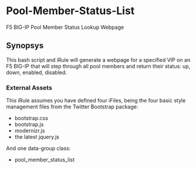 # Pool-Member-Status-List

F5 BIG-IP Pool Member Status Lookup Webpage

## Synopsys

This bash script and iRule will generate a webpage for a specified VIP on an F5 BIG-IP that will step through all pool members and return their status: up, down, enabled, disabled.

### External Assets

This iRule assumes you have defined four iFiles, being the four basic style management files from the Twitter Bootstrap package: 
* bootstrap.css
* bootstrap.js
* modernizr.js
* the latest jquery.js

And one data-group class:
* pool_member_status_list


